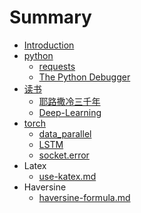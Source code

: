# Summary

* [Introduction](README.md)
* [python](python.md)
  * [requests](posts/python/requests.md)
  * [The Python Debugger](posts/python/pdb.md)
* [读书](du-shu.md)
  * [耶路撒冷三千年](posts/reading/israel/耶路撒冷三千年.md)
  * [Deep-Learning](posts/reading/deep-learning/deep-learning.md)
* [torch](torch.md)
  * [data\_parallel](posts/torch/data_parallel.md)
  * [LSTM](posts/torch/LSTM.md)
  * [socket.error](posts/torch/shared-memory.md)
* Latex
  * [use-katex.md](posts/latex/mathematical-formula.md)
* Haversine
  * [haversine-formula.md](posts/haversine/haversine-formula.md)

